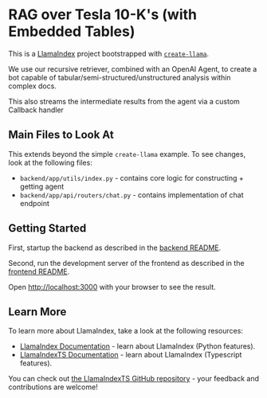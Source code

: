# RAG over Tesla 10-K's (with Embedded Tables)

This is a [LlamaIndex](https://www.llamaindex.ai/) project bootstrapped with [`create-llama`](https://github.com/run-llama/LlamaIndexTS/tree/main/packages/create-llama).

We use our recursive retriever, combined with an OpenAI Agent, to create a bot capable of tabular/semi-structured/unstructured analysis within complex docs.

This also streams the intermediate results from the agent via a custom Callback handler

## Main Files to Look At

This extends beyond the simple `create-llama` example. To see changes, look at the following files:
- `backend/app/utils/index.py` - contains core logic for constructing + getting agent
- `backend/app/api/routers/chat.py` - contains implementation of chat endpoint

## Getting Started

First, startup the backend as described in the [backend README](./backend/README.md).

Second, run the development server of the frontend as described in the [frontend README](./frontend/README.md).

Open [http://localhost:3000](http://localhost:3000) with your browser to see the result.

## Learn More

To learn more about LlamaIndex, take a look at the following resources:

- [LlamaIndex Documentation](https://docs.llamaindex.ai) - learn about LlamaIndex (Python features).
- [LlamaIndexTS Documentation](https://ts.llamaindex.ai) - learn about LlamaIndex (Typescript features).

You can check out [the LlamaIndexTS GitHub repository](https://github.com/run-llama/LlamaIndexTS) - your feedback and contributions are welcome!
